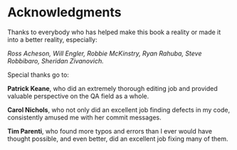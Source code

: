 # Acknowledgments

Thanks to everybody who has helped make this book a reality or made it into a better reality, especially:

_Ross Acheson, Will Engler, Robbie McKinstry, Ryan Rahuba, Steve Robbibaro, Sheridan Zivanovich._

Special thanks go to:

__Patrick Keane__, who did an extremely thorough editing job and provided valuable perspective on the QA field as a whole.

__Carol Nichols__, who not only did an excellent job finding defects in my code, consistently amused me with her commit messages.

__Tim Parenti__, who found more typos and errors than I ever would have thought possible, and even better, did an excellent job fixing many of them.

